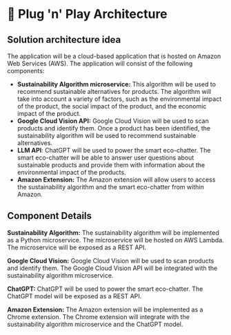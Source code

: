 # 🔌 Plug 'n' Play Architecture

## Solution architecture idea

The application will be a cloud-based application that is hosted on Amazon Web Services (AWS). The application will consist of the following components:

* **Sustainability Algorithm microservice:** This algorithm will be used to recommend sustainable alternatives for products. The algorithm will take into account a variety of factors, such as the environmental impact of the product, the social impact of the product, and the economic impact of the product.
* **Google Cloud Vision API:** Google Cloud Vision will be used to scan products and identify them. Once a product has been identified, the sustainability algorithm will be used to recommend sustainable alternatives.
* &#x20;**LLM API**: ChatGPT will be used to power the smart eco-chatter. The smart eco-chatter will be able to answer user questions about sustainable products and provide them with information about the environmental impact of the products.
* **Amazon Extension:** The Amazon extension will allow users to access the sustainability algorithm and the smart eco-chatter from within Amazon.

## Component Details

**Sustainability Algorithm:** The sustainability algorithm will be implemented as a Python microservice. The microservice will be hosted on AWS Lambda. The microservice will be exposed as a REST API.

**Google Cloud Vision:** Google Cloud Vision will be used to scan products and identify them. The Google Cloud Vision API will be integrated with the sustainability algorithm microservice.

**ChatGPT:** ChatGPT will be used to power the smart eco-chatter. The ChatGPT model will be exposed as a REST API.

**Amazon Extension:** The Amazon extension will be implemented as a Chrome extension. The Chrome extension will integrate with the sustainability algorithm microservice and the ChatGPT model.
